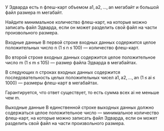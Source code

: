 У Эдварда есть n флеш-карт объемом a1, a2, ..., an мегабайт и большой файл размера m мегабайт.

Найдите минимальное количество флеш-карт, на которые можно записать файл Эдварда, если он может разделить свой файл на части произвольного размера.

Входные данные
В первой строке входных данных содержится целое положительных число n (1 ≤ n ≤ 100) — количество флеш-карт.

Во второй строке входных данных содержится целое положительное число m (1 ≤ m ≤ 105) — размер файла Эдварда в мегабайтах.

В следующих n строках входных данных содержится последовательность целых положительных чисел a1, a2, ..., an (1 ≤ ai ≤ 1000) — размеры флеш-карт в мегабайтах.

Гарантируется, что ответ существует, то есть сумма всех ai не меньше чем m.

Выходные данные
В единственной строке выходных данных должно содержаться целое положительное число — минимальное количество флеш-карт, на которые можно записать файл Эдварда, если он может разделить свой файл на части произвольного размера.
